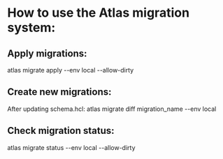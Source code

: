 # How to use the Atlas migration system:

## Apply migrations:

atlas migrate apply --env local --allow-dirty

## Create new migrations:

After updating schema.hcl:
atlas migrate diff migration_name --env local

## Check migration status:

atlas migrate status --env local --allow-dirty
